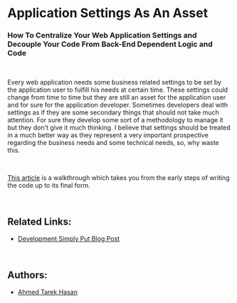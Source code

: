# Application Settings As An Asset
### How To Centralize Your Web Application Settings and Decouple Your Code From Back-End Dependent Logic and Code

<br/>

Every web application needs some business related settings to be set by the application user to fulfill his needs at certain time. These settings could change from time to time but they are still an asset for the application user and for sure for the application developer. Sometimes developers deal with settings as if they are some secondary things that should not take much attention. For sure they develop some sort of a methodology to manage it but they don't give it much thinking. I believe that settings should be treated in a much better way as they represent a very important prospective regarding the business needs and some technical needs, so, why waste this.

<br/>

[This article](http://developmentsimplyput.blogspot.com/2013/04/how-to-centralize-your-web-application.html) is a walkthrough which takes you from the early steps of writing the code up to its final form.

<br/>

## Related Links:
* [Development Simply Put Blog Post](http://developmentsimplyput.blogspot.com/2013/04/how-to-centralize-your-web-application.html)

<br/>

## Authors:
* [Ahmed Tarek Hasan](https://linkedin.com/in/atarekhasan)
